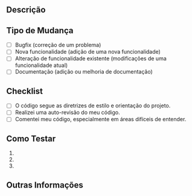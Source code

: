 ## Descrição

<!-- Descreva de forma clara e concisa o que este pull request implementa ou modifica. -->

## Tipo de Mudança

<!-- Marque com um "x" os tipos de mudanças realizadas -->
- [ ] Bugfix (correção de um problema)
- [ ] Nova funcionalidade (adição de uma nova funcionalidade)
- [ ] Alteração de funcionalidade existente (modificações de uma funcionalidade atual)
- [ ] Documentação (adição ou melhoria de documentação)

## Checklist

<!-- Verifique se o pull request segue os critérios abaixo. Marque com um "x" as tarefas concluídas -->
- [ ] O código segue as diretrizes de estilo e orientação do projeto.
- [ ] Realizei uma auto-revisão do meu código.
- [ ] Comentei meu código, especialmente em áreas difíceis de entender.

## Como Testar

<!-- Descreva os passos necessários para testar as mudanças no pull request -->
1. 
2. 
3. 

## Outras Informações

<!-- Adicione qualquer outra informação relevante ao pull request -->
